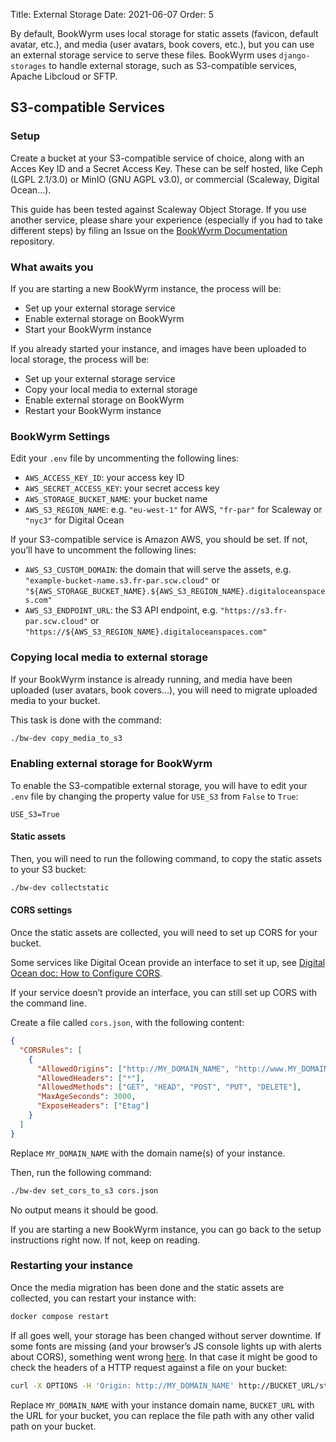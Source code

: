 Title: External Storage
Date: 2021-06-07
Order: 5

By default, BookWyrm uses local storage for static assets (favicon, default avatar, etc.), and media (user avatars, book covers, etc.), but you can use an external storage service to serve these files. BookWyrm uses `django-storages` to handle external storage, such as S3-compatible services, Apache Libcloud or SFTP.

## S3-compatible Services

### Setup

Create a bucket at your S3-compatible service of choice, along with an Acces Key ID and a Secret Access Key. These can be self hosted, like Ceph (LGPL 2.1/3.0) or MinIO (GNU AGPL v3.0), or commercial (Scaleway, Digital Ocean…).

This guide has been tested against Scaleway Object Storage. If you use another service, please share your experience (especially if you had to take different steps) by filing an Issue on the [BookWyrm Documentation](https://github.com/bookwyrm-social/documentation) repository.

### What awaits you

If you are starting a new BookWyrm instance, the process will be:

- Set up your external storage service
- Enable external storage on BookWyrm
- Start your BookWyrm instance

If you already started your instance, and images have been uploaded to local storage, the process will be:

- Set up your external storage service
- Copy your local media to external storage
- Enable external storage on BookWyrm
- Restart your BookWyrm instance

### BookWyrm Settings

Edit your `.env` file by uncommenting the following lines:

- `AWS_ACCESS_KEY_ID`: your access key ID
- `AWS_SECRET_ACCESS_KEY`: your secret access key
- `AWS_STORAGE_BUCKET_NAME`: your bucket name
- `AWS_S3_REGION_NAME`: e.g. `"eu-west-1"` for AWS, `"fr-par"` for Scaleway or `"nyc3"` for Digital Ocean 

If your S3-compatible service is Amazon AWS, you should be set. If not, you’ll have to uncomment the following lines:

- `AWS_S3_CUSTOM_DOMAIN`: the domain that will serve the assets, e.g. `"example-bucket-name.s3.fr-par.scw.cloud"` or `"${AWS_STORAGE_BUCKET_NAME}.${AWS_S3_REGION_NAME}.digitaloceanspaces.com"`
- `AWS_S3_ENDPOINT_URL`: the S3 API endpoint, e.g. `"https://s3.fr-par.scw.cloud"` or `"https://${AWS_S3_REGION_NAME}.digitaloceanspaces.com"`

### Copying local media to external storage

If your BookWyrm instance is already running, and media have been uploaded (user avatars, book covers…), you will need to migrate uploaded media to your bucket.

This task is done with the command: 

```bash
./bw-dev copy_media_to_s3
```

### Enabling external storage for BookWyrm

To enable the S3-compatible external storage, you will have to edit your `.env` file by changing the property value for `USE_S3` from `False` to `True`:

```
USE_S3=True
```

#### Static assets

Then, you will need to run the following command, to copy the static assets to your S3 bucket:

```bash
./bw-dev collectstatic
```

#### CORS settings

Once the static assets are collected, you will need to set up CORS for your bucket.

Some services like Digital Ocean provide an interface to set it up, see [Digital Ocean doc: How to Configure CORS](https://docs.digitalocean.com/products/spaces/how-to/configure-cors/).

If your service doesn’t provide an interface, you can still set up CORS with the command line.

Create a file called `cors.json`, with the following content:

```json
{
  "CORSRules": [
    {
      "AllowedOrigins": ["http://MY_DOMAIN_NAME", "http://www.MY_DOMAIN_NAME"],
      "AllowedHeaders": ["*"],
      "AllowedMethods": ["GET", "HEAD", "POST", "PUT", "DELETE"],
      "MaxAgeSeconds": 3000,
      "ExposeHeaders": ["Etag"]
    }
  ]
}
```

Replace `MY_DOMAIN_NAME` with the domain name(s) of your instance.

Then, run the following command:

```bash
./bw-dev set_cors_to_s3 cors.json
```

No output means it should be good.

If you are starting a new BookWyrm instance, you can go back to the setup instructions right now. If not, keep on reading.

### Restarting your instance

Once the media migration has been done and the static assets are collected, you can restart your instance with:

```bash
docker compose restart
```

If all goes well, your storage has been changed without server downtime. If some fonts are missing (and your browser’s JS console lights up with alerts about CORS), something went wrong [here](#cors-settings). In that case it might be good to check the headers of a HTTP request against a file on your bucket:

```bash
curl -X OPTIONS -H 'Origin: http://MY_DOMAIN_NAME' http://BUCKET_URL/static/images/logo-small.png -H "Access-Control-Request-Method: GET"
```

Replace `MY_DOMAIN_NAME` with your instance domain name, `BUCKET_URL` with the URL for your bucket, you can replace the file path with any other valid path on your bucket.
